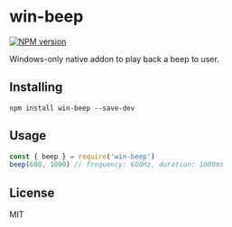 # win-beep

[![NPM version][npm-image]][npm-url]

Windows-only native addon to play back a beep to user.

## Installing

```
npm install win-beep --save-dev
```

## Usage

```js
const { beep } = require('win-beep')
beep(600, 1000) // frequency: 600Hz, duration: 1000ms
```

## License

MIT

[npm-image]: https://img.shields.io/npm/v/win-beep
[npm-url]: https://npmjs.com/package/win-beep
